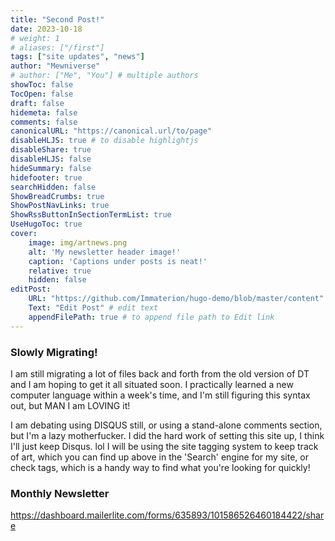 ```yaml
---
title: "Second Post!"
date: 2023-10-18
# weight: 1
# aliases: ["/first"]
tags: ["site updates", "news"]
author: "Mewniverse"
# author: ["Me", "You"] # multiple authors
showToc: false
TocOpen: false
draft: false
hidemeta: false
comments: false
canonicalURL: "https://canonical.url/to/page"
disableHLJS: true # to disable highlightjs
disableShare: true
disableHLJS: false
hideSummary: false
hidefooter: true
searchHidden: false
ShowBreadCrumbs: true
ShowPostNavLinks: true
ShowRssButtonInSectionTermList: true
UseHugoToc: true
cover: 
    image: img/artnews.png
    alt: 'My newsletter header image!'
    caption: 'Captions under posts is neat!'
    relative: true
    hidden: false
editPost:
    URL: "https://github.com/Immaterion/hugo-demo/blob/master/content"
    Text: "Edit Post" # edit text
    appendFilePath: true # to append file path to Edit link
---
```


### Slowly Migrating!

I am still migrating a lot of files back and forth from the old version of DT and I am hoping to get it all situated soon. I practically learned a new computer language within a week's time, and I'm still figuring this syntax out, but MAN I am LOVING it! 

I am debating using DISQUS still, or using a stand-alone comments section, but I'm a lazy motherfucker. I did the hard work of setting this site up, I think I'll just keep Disqus. lol I will be using the site tagging system to keep track of art, which you can find up above in the 'Search' engine for my site, or check tags, which is a handy way to find what you're looking for quickly!

### Monthly Newsletter

https://dashboard.mailerlite.com/forms/635893/101586526460184422/share